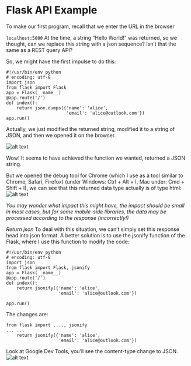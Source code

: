 # Flask API Example
To make our first program, recall that we enter the URL in the browser

```localhost:5000```
At the time, a string “Hello World!” was returned, so we thought, can we replace this string with a json sequence? Isn’t that the same as a REST query API?

So, we might have the first impulse to do this:
```
#!/usr/bin/env python
# encoding: utf-8
import json
from flask import Flask
app = Flask(__name__)
@app.route('/')
def index():
    return json.dumps({'name': 'alice',
                       'email': 'alice@outlook.com'})
app.run()
```
Actually, we just modified the returned string, modified it to a string of JSON, and then we opened it on the browser.

![alt text](image.png)

Wow! It seems to have achieved the function we wanted, returned a JSON string.

But we opened the debug tool for Chrome (which I use as a tool similar to Chrome, Safari, Firefox) (under Windows: Ctrl + Alt + I, Mac under: Cmd + Shift + I), we can see that this returned data type actually is of type html:
![alt text](image-1.png)

*You may wonder what impact this might have, the impact should be small in most cases, but for some mobile-side libraries, the data may be processed according to the response (incorrectly!)*

*Return json*
To deal with this situation, we can’t simply set this response head into json format.
A better solution is to use the jsonify function of the Flask, where I use this function to modify the code:
```
#!/usr/bin/env python
# encoding: utf-8
import json
from flask import Flask, jsonify
app = Flask(__name__)
@app.route('/')
def index():
    return jsonify({'name': 'alice',
                    'email': 'alice@outlook.com'})

app.run()
```
The changes are:
```
from flask import ...., jsonify
... ...
    return jsonify({'name': 'alice',
                    'email': 'alice@outlook.com'})
```
Look at Google Dev Tools, you’ll see the content-type change to JSON.
![alt text](image-2.png)

